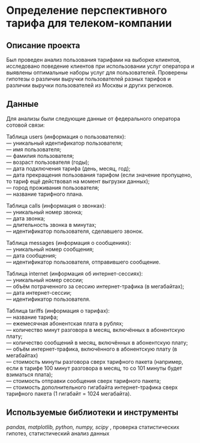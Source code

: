 # Определение перспективного тарифа для телеком-компании
## Описание проекта

Был проведен анализ пользования тарифами на выборке клиентов,
исследовано поведение клиентов при использовании услуг оператора и
выявлены оптимальные наборы услуг для пользователей. Проверены гипотезы о различии выручки пользователей разных тарифов и различии выручки пользователей из Москвы и других регионов.


## Данные

Для анализы были следующие данные от федерального оператора сотовой связи:    
  
Таблица users (информация о пользователях):  
— уникальный идентификатор пользователя;  
— имя пользователя;  
— фамилия пользователя;  
— возраст пользователя (годы);  
— дата подключения тарифа (день, месяц, год);  
— дата прекращения пользования тарифом (если значение пропущено, то тариф ещё действовал на момент выгрузки данных);  
— город проживания пользователя;  
— название тарифного плана.  
  
Таблица calls (информация о звонках):  
— уникальный номер звонка;  
— дата звонка;  
— длительность звонка в минутах;  
— идентификатор пользователя, сделавшего звонок.  
  
Таблица messages (информация о сообщениях):  
— уникальный номер сообщения;  
— дата сообщения;  
— идентификатор пользователя, отправившего сообщение.  
  
Таблица internet (информация об интернет-сессиях):  
— уникальный номер сессии;  
— объём потраченного за сессию интернет-трафика (в мегабайтах);  
— дата интернет-сессии;  
— идентификатор пользователя.  
  
Таблица tariffs (информация о тарифах):  
— название тарифа;  
— ежемесячная абонентская плата в рублях;  
— количество минут разговора в месяц, включённых в абонентскую плату;  
— количество сообщений в месяц, включённых в абонентскую плату;  
— объём интернет-трафика, включённого в абонентскую плату (в мегабайтах)  
— стоимость минуты разговора сверх тарифного пакета (например, если в тарифе 100 минут разговора в месяц, то со 101 минуты будет взиматься плата);  
— стоимость отправки сообщения сверх тарифного пакета;  
— стоимость дополнительного гигабайта интернет-трафика сверх тарифного пакета (1 гигабайт = 1024 мегабайта).    


## Используемые библиотеки и инструменты
*pandas,* *matplotlib,* *python,* *numpy,* *scipy* , проверка статистических гипотез, статистический анализ данных
